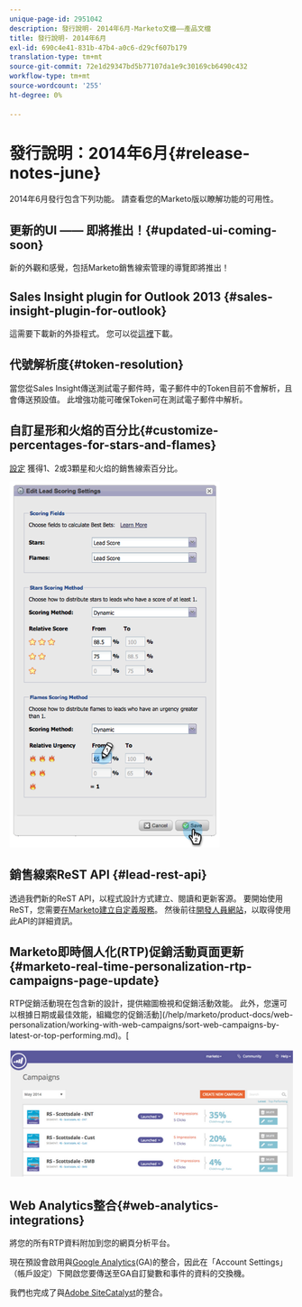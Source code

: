 ```yaml
---
unique-page-id: 2951042
description: 發行說明- 2014年6月-Marketo文檔——產品文檔
title: 發行說明- 2014年6月
exl-id: 690c4e41-831b-47b4-a0c6-d29cf607b179
translation-type: tm+mt
source-git-commit: 72e1d29347bd5b77107da1e9c30169cb6490c432
workflow-type: tm+mt
source-wordcount: '255'
ht-degree: 0%

---
```


# 發行說明：2014年6月{#release-notes-june}

2014年6月發行包含下列功能。 請查看您的Marketo版以瞭解功能的可用性。

## 更新的UI —— 即將推出！{#updated-ui-coming-soon}

新的外觀和感覺，包括Marketo銷售線索管理的導覽即將推出！

## Sales Insight plugin for Outlook 2013 {#sales-insight-plugin-for-outlook}

這需要下載新的外掛程式。 您可以從[這裡](/help/marketo/product-docs/marketo-sales-insight/msi-outlook-plugin/install-the-marketo-email-add-in-for-outlook-with-a-registration-code.md)下載。

## 代號解析度{#token-resolution}

當您從Sales Insight傳送測試電子郵件時，電子郵件中的Token目前不會解析，且會傳送預設值。 此增強功能可確保Token可在測試電子郵件中解析。

## 自訂星形和火焰的百分比{#customize-percentages-for-stars-and-flames}

[設定](/help/marketo/product-docs/marketo-sales-insight/msi-for-salesforce/features/stars-and-flames/customize-stars-and-flames.md) 獲得1、2或3顆星和火焰的銷售線索百分比。

![](assets/image2014-9-22-13-3a50-3a31.png)

## 銷售線索ReST API {#lead-rest-api}

透過我們新的ReST API，以程式設計方式建立、閱讀和更新客源。 要開始使用ReST，您需要[在Marketo建立自定義服務](/help/marketo/product-docs/administration/additional-integrations/create-a-custom-service-for-use-with-rest-api.md)。 然後前往[開發人員網站](https://developers.marketo.com/documentation/rest/)，以取得使用此API的詳細資訊。

## Marketo即時個人化(RTP)促銷活動頁面更新{#marketo-real-time-personalization-rtp-campaigns-page-update}

RTP促銷活動現在包含新的設計，提供縮圖檢視和促銷活動效能。 此外，您還可以根據日期或最佳效能，組織您的促銷活動](/help/marketo/product-docs/web-personalization/working-with-web-campaigns/sort-web-campaigns-by-latest-or-top-performing.md)。[

![](assets/image2014-9-22-13-3a50-3a57.png)

## Web Analytics整合{#web-analytics-integrations}

將您的所有RTP資料附加到您的網頁分析平台。

現在預設會啟用與[Google Analytics](/help/marketo/product-docs/web-personalization/reporting-for-web-personalization/web-analytics-integrations/integrate-rtp-with-google-analytics.md)(GA)的整合，因此在「Account Settings」（帳戶設定）下開啟您要傳送至GA自訂變數和事件的資料的交換機。

我們也完成了與[Adobe SiteCatalyst](/help/marketo/product-docs/web-personalization/reporting-for-web-personalization/web-analytics-integrations/integrate-with-adobe-analytics.md)的整合。
